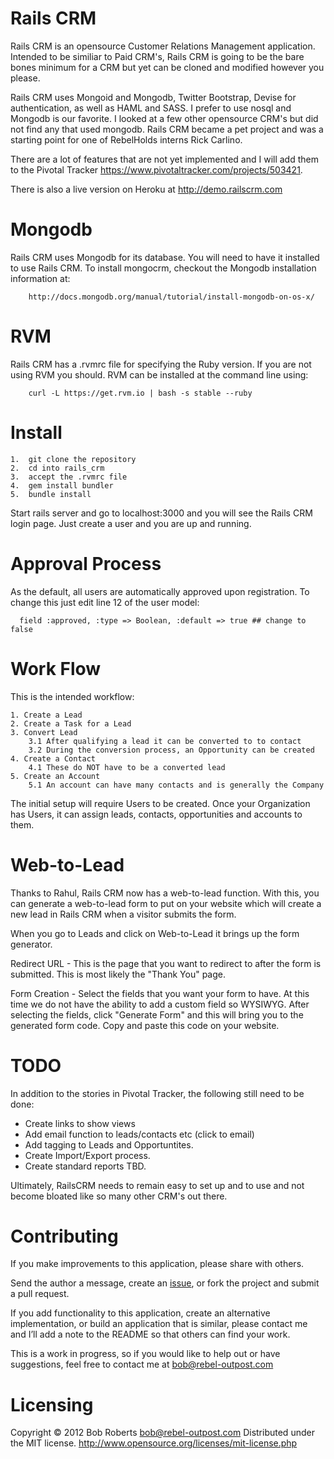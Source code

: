 **Rails CRM**
===============

Rails CRM is an opensource Customer Relations Management application.  Intended to be similiar to Paid CRM's, Rails CRM is going to be the bare bones minimum for a CRM but yet can be cloned and modified however you please.

Rails CRM uses Mongoid and Mongodb, Twitter Bootstrap, Devise for authentication, as well as HAML and SASS.  I prefer to use nosql and Mongodb is our favorite.  I looked at a few other opensource CRM's but did not find any that used mongodb.  Rails CRM became a pet project and was a starting point for one of RebelHolds interns Rick Carlino.

There are a lot of features that are not yet implemented and I will add them to the Pivotal Tracker https://www.pivotaltracker.com/projects/503421.

There is also a live version on Heroku at http://demo.railscrm.com


Mongodb
========

Rails CRM uses Mongodb for its database.  You will need to have it installed to use Rails CRM.  To install mongocrm, checkout the Mongodb installation information at: 
	
		http://docs.mongodb.org/manual/tutorial/install-mongodb-on-os-x/

RVM
===

Rails CRM has a .rvmrc file for specifying the Ruby version.  If you are not using RVM you should.  RVM can be installed at the command line using:

		curl -L https://get.rvm.io | bash -s stable --ruby


Install
=======

	1.  git clone the repository
	2.  cd into rails_crm
	3.  accept the .rvmrc file
	4.  gem install bundler
	5.  bundle install

Start rails server and go to localhost:3000 and you will see the Rails CRM login page.  Just create a user and you are up and running.


Approval Process
================

As the default, all users are automatically approved upon registration.  To change this just edit line 12 of the user model:

	  field :approved, :type => Boolean, :default => true ## change to false


Work Flow
=========

This is the intended workflow:

	1. Create a Lead
	2. Create a Task for a Lead
	3. Convert Lead
		3.1 After qualifying a lead it can be converted to to contact
		3.2 During the conversion process, an Opportunity can be created
	4. Create a Contact 
		4.1 These do NOT have to be a converted lead
	5. Create an Account
		5.1 An account can have many contacts and is generally the Company


The initial setup will require Users to be created.  Once your Organization has Users, it can assign leads, contacts, opportunities and accounts to them.


Web-to-Lead
===========
Thanks to Rahul, Rails CRM now has a web-to-lead function.  With this, you can generate a web-to-lead form to put on your website which will create a new lead in Rails CRM when a visitor submits the form.

When you go to Leads and click on Web-to-Lead it brings up the form generator.  

Redirect URL - This is the page that you want to redirect to after the form is submitted.  This is most likely the "Thank You" page.

Form Creation - Select the fields that you want your form to have.  At this time we do not have the ability to add a custom field so WYSIWYG.  After selecting the fields, click "Generate Form" and this will bring you to the generated form code.  Copy and paste this code on your website.


TODO
====

In addition to the stories in Pivotal Tracker, the following still need to be done:

- Create links to show views
- Add email function to leads/contacts etc (click to email)
-	Add tagging to Leads and Opportuntites.
- Create Import/Export process.
- Create standard reports TBD.

Ultimately, RailsCRM needs to remain easy to set up and to use and not become bloated like so many other CRM's out there.


Contributing
============

If you make improvements to this application, please share with others.

Send the author a message, create an [issue](https://github.com/brobertsaz/railscrm/issues), or fork the project and submit a pull request.

If you add functionality to this application, create an alternative implementation, or build an application that is similar, please contact me and I’ll add a note to the README so that others can find your work.

This is a work in progress, so if you would like to help out or have suggestions, feel free to contact me at bob@rebel-outpost.com

Licensing
=========

Copyright &copy; 2012 Bob Roberts <bob@rebel-outpost.com>
Distributed under the MIT license.
http://www.opensource.org/licenses/mit-license.php


